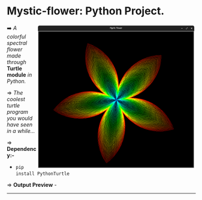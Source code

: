 # Mystic-flower:  Python Project.

<img align="right" alt="Coding" width="425" src="https://raw.githubusercontent.com/Xenometon/Mystic-flower/main/preview.png"> 

➡️ *A colorful spectral flower made through* **Turtle module** *in Python.*

⇒ *The coolest turtle program you would have seen in a while...*

⇒ **Dependency:-**

- `pip install PythonTurtle`


⇒ **Output Preview** -






-----------------------------
